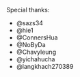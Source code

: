 Special thanks:

* @sazs34
* @hie1
* @ConnersHua
* @NoByDa
* @Chavyleung
* @yichahucha
* @langkhach270389